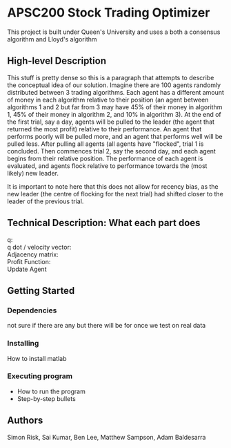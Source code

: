 # APSC200 Stock Trading Optimizer

This project is built under Queen's University and uses a both a consensus algorithm and Lloyd's algorithm

## High-level Description

This stuff is pretty dense so this is a paragraph that attempts to describe the conceptual idea of our solution. Imagine there are 100 agents randomly distributed between 3 trading algorithms. Each agent has a different amount of money in each algorithm relative to their position (an agent between algorithms 1 and 2 but far from 3 may have 45% of their money in algorithm 1, 45% of their money in algorithm 2, and 10% in algorithm 3). At the end of the first trial, say a day, agents will be pulled to the leader (the agent that returned the most profit) relative to their performance. An agent that performs poorly will be pulled more, and an agent that performs well will be pulled less. After pulling all agents (all agents have "flocked", trial 1 is concluded. Then commences trial 2, say the second day, and each agent begins from their relative position. The performance of each agent is evaluated, and agents flock relative to performance towards the (most likely) new leader.

It is important to note here that this does not allow for recency bias, as the new leader (the centre of flocking for the next trial) had shifted closer to the leader of the previous trial. 

## Technical Description: What each part does

q:  
q dot / velocity vector:  
Adjacency matrix:  
Profit Function:  
Update Agent  


## Getting Started

### Dependencies

not sure if there are any but there will be for once we test on real data

### Installing

How to install matlab

### Executing program

* How to run the program
* Step-by-step bullets

## Authors

Simon Risk, Sai Kumar, Ben Lee, Matthew Sampson, Adam Baldesarra
